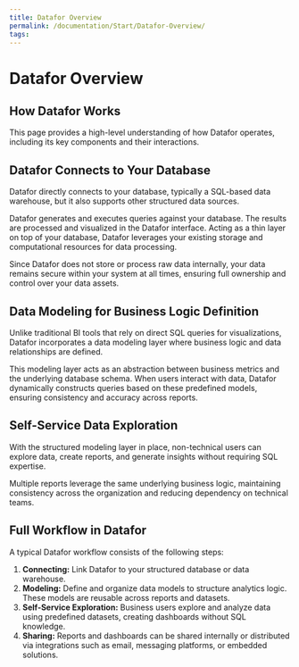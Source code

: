```yaml
---
title: Datafor Overview
permalink: /documentation/Start/Datafor-Overview/
tags: 
---
```



# Datafor Overview

## How Datafor Works

This page provides a high-level understanding of how Datafor operates, including its key components and their interactions.

## Datafor Connects to Your Database

Datafor directly connects to your database, typically a SQL-based data warehouse, but it also supports other structured data sources.

Datafor generates and executes queries against your database. The results are processed and visualized in the Datafor interface. Acting as a thin layer on top of your database, Datafor leverages your existing storage and computational resources for data processing.

Since Datafor does not store or process raw data internally, your data remains secure within your system at all times, ensuring full ownership and control over your data assets.

## Data Modeling for Business Logic Definition

Unlike traditional BI tools that rely on direct SQL queries for visualizations, Datafor incorporates a data modeling layer where business logic and data relationships are defined.

This modeling layer acts as an abstraction between business metrics and the underlying database schema. When users interact with data, Datafor dynamically constructs queries based on these predefined models, ensuring consistency and accuracy across reports.

## Self-Service Data Exploration

With the structured modeling layer in place, non-technical users can explore data, create reports, and generate insights without requiring SQL expertise.

Multiple reports leverage the same underlying business logic, maintaining consistency across the organization and reducing dependency on technical teams.

## Full Workflow in Datafor

A typical Datafor workflow consists of the following steps:

1. **Connecting:** Link Datafor to your structured database or data warehouse.
2. **Modeling:** Define and organize data models to structure analytics logic. These models are reusable across reports and datasets.
3. **Self-Service Exploration:** Business users explore and analyze data using predefined datasets, creating dashboards without SQL knowledge.
4. **Sharing:** Reports and dashboards can be shared internally or distributed via integrations such as email, messaging platforms, or embedded solutions.